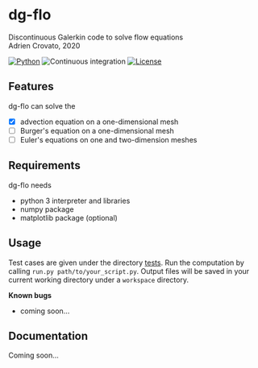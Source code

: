 # dg-flo
Discontinuous Galerkin code to solve flow equations  
Adrien Crovato, 2020

[![Python](https://img.shields.io/badge/python-3.8-blue.svg)](https://www.python.org/downloads/release/python-386/)
![Continuous integration](https://github.com/acrovato/dg-flo/workflows/Continuous%20integration/badge.svg)
[![License](https://img.shields.io/badge/license-Apache_2.0-blue.svg)](https://www.apache.org/licenses/LICENSE-2.0)

## Features
dg-flo can solve the
- [x] advection equation on a one-dimensional mesh
- [ ] Burger's equation on a one-dimensional mesh
- [ ] Euler's equations on one and two-dimension meshes

## Requirements
dg-flo needs
- python 3 interpreter and libraries
- numpy package
- matplotlib package (optional)

## Usage
Test cases are given under the directory [tests](tests/). Run the computation by calling `run.py path/to/your_script.py`. Output files will be saved in your current working directory under a `workspace` directory.

**Known bugs**  
- coming soon...

## Documentation
Coming soon...
